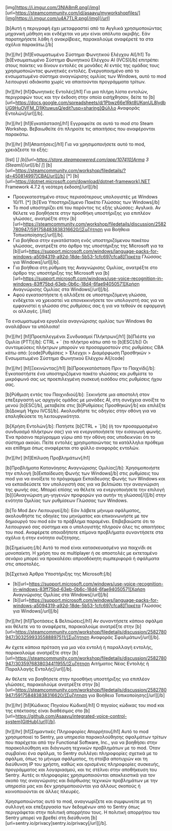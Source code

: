 [img]https://i.imgur.com/3NIA8mR.png[/img]
[url=https://steamcommunity.com/id/asaayu/myworkshopfiles/][img]https://i.imgur.com/u4A7TLR.png[/img][/url]

[b]Αυτή η περιγραφή έχει μεταφραστεί από τα Αγγλικά χρησιμοποιώντας μηχανική μάθηση και ενδέχεται να μην είναι απόλυτα ακριβής. Εάν παρατηρήσετε λάθη ή ανακρίβειες, παρακαλούμε αναφέρετέ τα στα σχόλια παρακάτω.[/b]

[hr][/hr]
[h1]Ενσωματωμένο Σύστημα Φωνητικού Ελέγχου AI[/h1]
Το [b]Ενσωματωμένο Σύστημα Φωνητικού Ελέγχου AI (IVCS)[/b] επιτρέπει στους παίκτες να δίνουν εντολές σε μονάδες AI εντός της ομάδας τους χρησιμοποιώντας φωνητικές εντολές. Ενεργοποιημένο από το ενσωματωμένο σύστημα αναγνώρισης ομιλίας των Windows, αυτό το mod λειτουργεί αδιάκοπα χωρίς να απαιτούνται προγράμματα τρίτων.

[hr][/hr]
[h1]Φωνητικές Εντολές[/h1]
Για μια πλήρη λίστα εντολών, περιγραφών τους και την έκδοση στην οποία εισήχθησαν, δείτε το [b][url=https://docs.google.com/spreadsheets/d/1Pbwz66e1Rkt8UKqnUL8lydbUG9HuOVFM_D1lKtuwusQ/edit?usp=sharing]Φύλλο Αναφοράς Εντολών[/url][/b].

[hr][/hr]
[h1]Εγκατάσταση[/h1]
Εγγραφείτε σε αυτό το mod στο Steam Workshop.
Βεβαιωθείτε ότι πληροίτε τις απαιτήσεις που αναφέρονται παρακάτω.

[hr][/hr]
[h1]Απαιτήσεις[/h1]
Για να χρησιμοποιήσετε αυτό το mod, χρειάζεστε τα εξής:

[list]
[*] [b][url=https://store.steampowered.com/app/107410]Arma 3 (Steam)[/url][/b]
[*] [b][url=https://steamcommunity.com/workshop/filedetails/?id=450814997]CBA[/url][/b]
[*] [b][url=https://dotnet.microsoft.com/download/dotnet-framework].NET Framework 4.7.2 ή νεότερη έκδοση[/url][/b]
- Προεγκατεστημένο στους περισσότερους υπολογιστές με Windows 10/11.
[*] [b]Ένα Υποστηριζόμενο Πακέτο Γλώσσας των Windows[/b]
- Το mod υποστηρίζει επί του παρόντος τις εξής γλώσσες: Αγγλικά. Αν θέλετε να βοηθήσετε στην προσθήκη υποστήριξης για επιπλέον γλώσσες, ανατρέξτε στην [b][url=https://steamcommunity.com/workshop/filedetails/discussion/2582780947/591758483838316620/]Συζήτηση για Βοήθεια Τοπικοποίησης[/url][/b].
- Για βοήθεια στην εγκατάσταση ενός υποστηριζόμενου πακέτου γλώσσας, ανατρέξτε στο άρθρο της υποστήριξης της Microsoft για τα [b][url=https://support.microsoft.com/windows/language-packs-for-windows-a5094319-a92d-18de-5b53-1cfc697cfca8]Πακέτα Γλώσσας για Windows[/url][/b].
- Για βοήθεια στη ρύθμιση της Αναγνώρισης Ομιλίας, ανατρέξτε στο άρθρο της υποστήριξης της Microsoft για [b][url=https://support.microsoft.com/windows/use-voice-recognition-in-windows-83ff75bd-63eb-0b6c-18d4-6fae94050571]Χρήση Αναγνώρισης Ομιλίας στα Windows[/url][/b].
- Αφού εγκαταστήσετε ή αλλάξετε σε υποστηριζόμενη γλώσσα, ενδέχεται να χρειαστεί να επανεκκινήσετε τον υπολογιστή σας για να εμφανιστεί η γλώσσα στις ρυθμίσεις σας ή για να τεθούν σε εφαρμογή οι αλλαγές.
[/list]

Τα ενσωματωμένα εργαλεία αναγνώρισης ομιλίας των Windows θα αναλάβουν τα υπόλοιπα!

[hr][/hr]
[h1]Προεπιλεγμένοι Συνδυασμοί Πλήκτρων[/h1]
[b]Πιέστε για Ομιλία (PTT)[/b]: CTRL + ` (το πλήκτρο κάτω από το [b]ESC[/b])
Οι συντομεύσεις πλήκτρων μπορούν να προσαρμοστούν στις ρυθμίσεις CBA κάτω από:
[code]Ρυθμίσεις > Έλεγχοι > Διαμόρφωση Προσθηκών > Ενσωματωμένο Σύστημα Φωνητικού Ελέγχου AI[/code]

[hr][/hr]
[h1]Ξεκινώντας[/h1]
[b]Προεγκατάσταση Πριν το Παιχνίδι[/b]:
Εγκαταστήστε ένα υποστηριζόμενο πακέτο γλώσσας και ρυθμίστε το μικρόφωνό σας ως προεπιλεγμένη συσκευή εισόδου στις ρυθμίσεις ήχου σας.

[b]Ρύθμιση εντός του Παιχνιδιού[/b]:
Ξεκινήστε μια αποστολή στον επεξεργαστή ως αρχηγός ομάδας με μονάδες AI, στη συνέχεια ανοίξτε το μενού [b]ESC[/b], μεταβείτε στις [b]Ρυθμίσεις Προσθηκών[/b] και επιλέξτε [b]Δοκιμή Ήχου IVCS[/b]. Ακολουθήστε τις οδηγίες στην οθόνη για να επαληθεύσετε τη λειτουργικότητα.

[b]Χρήση Εντολών[/b]:
Πατήστε [b]CTRL + `[/b] (ή τον προσαρμοσμένο συνδυασμό πλήκτρων σας) για να ενεργοποιήσετε την εισαγωγή φωνής. Ένα πράσινο περίγραμμα γύρω από την οθόνη σας υποδεικνύει ότι το σύστημα ακούει. Πείτε εντολές χρησιμοποιώντας τα κατάλληλα πρόθεμα και επίθημα όπως αναφέρεται στο φύλλο αναφοράς εντολών.

[hr][/hr]
[h1]Επίλυση Προβλημάτων[/h1]

[b]Προβλήματα Κατανόησης Αναγνώρισης Ομιλίας[/b]:
Χρησιμοποιήστε την επιλογή [b]Εκπαίδευση Φωνής των Windows[/b] στις ρυθμίσεις του mod για να ανοίξετε το πρόγραμμα Εκπαίδευσης Φωνής των Windows και να εκπαιδεύσετε τον υπολογιστή σας για να βελτιώσει την αναγνώριση της φωνής σας. Μπορεί επίσης να θέλετε να ενεργοποιήσετε την επιλογή [b][i]Αναγνώριση μη-γηγενών προφορών για αυτήν τη γλώσσα[/i][/b] στην ενότητα Ομιλίας των ρυθμίσεων Γλώσσας των Windows.

[b]Το Mod Δεν Λειτουργεί[/b]:
Εάν λάβετε μήνυμα σφάλματος, ακολουθήστε τις οδηγίες του μηνύματος και επικοινωνήστε με τον δημιουργό του mod εάν το πρόβλημα παραμένει.
Επιβεβαιώστε ότι το λειτουργικό σας σύστημα και ο υπολογιστής πληρούν όλες τις απαιτήσεις του mod.
Αναφέρετε οποιαδήποτε επίμονα προβλήματα συναντήσετε στα σχόλια ή στην ενότητα συζήτησης.

[b]Σημείωση:[/b] Αυτό το mod είναι κατασκευασμένο για παιχνίδι σε μονοπαίκτη. Η χρήση του σε multiplayer ή σε αποστολές με εκτεταμένο σενάριο μπορεί να προκαλέσει απροσδόκητη συμπεριφορά ή σφάλματα στις αποστολές.

[b]Σχετικά Άρθρα Υποστήριξης της Microsoft:[/b]
- [b][url=https://support.microsoft.com/windows/use-voice-recognition-in-windows-83ff75bd-63eb-0b6c-18d4-6fae94050571]Χρήση Αναγνώρισης Ομιλίας στα Windows[/url][/b]
- [b][url=https://support.microsoft.com/windows/language-packs-for-windows-a5094319-a92d-18de-5b53-1cfc697cfca8]Πακέτα Γλώσσας για Windows[/url][/b]

[hr][/hr]
[h1]Προτάσεις & Βελτιώσεις[/h1]
Αν συναντήσετε κάποιο σφάλμα και θέλετε να το αναφέρετε, παρακαλούμε ανατρέξτε στην [b][url=https://steamcommunity.com/workshop/filedetails/discussion/2582780947/3032599335588897511/]Συζήτηση Αναφοράς Σφαλμάτων[/url][/b].

Αν έχετε κάποια πρόταση για μια νέα εντολή ή παραλλαγή εντολής, παρακαλούμε ανατρέξτε στην [b][url=https://steamcommunity.com/workshop/filedetails/discussion/2582780947/3035976838034411955/]Συζήτηση Αιτήματος Νέας Εντολής ή Παραλλαγής Εντολής[/url][/b].

Αν θέλετε να βοηθήσετε στην προσθήκη υποστήριξης για επιπλέον γλώσσες, παρακαλούμε ανατρέξτε στην [b][url=https://steamcommunity.com/workshop/filedetails/discussion/2582780947/591758483838316620/]Συζήτηση για Βοήθεια Τοπικοποίησης[/url][/b]

[hr][/hr]
[h1]Κώδικας Πηγαίου Κώδικα[/h1]
Ο πηγαίος κώδικας του mod και της επέκτασης είναι διαθέσιμος στο [b][url=https://github.com/Asaayu/integrated-voice-control-system]GitHub[/url][/b].

[hr][/hr]
[h1]Σημαντικές Πληροφορίες Απορρήτου[/h1]
Αυτό το mod χρησιμοποιεί το Sentry, μια υπηρεσία παρακολούθησης σφαλμάτων τρίτων που παρέχεται από την Functional Software, Inc., για να βοηθήσει στην παρακολούθηση και διάγνωση τεχνικών προβλημάτων με το mod. Όταν συμβαίνει ένα σφάλμα, το Sentry συλλέγει πληροφορίες σχετικά με το σφάλμα, όπως το μήνυμα σφάλματος, τη στοίβα αποτυχιών και τη διεύθυνση IP του χρήστη, καθώς και ορισμένες πληροφορίες συσκευής, προγράμματος και λογαριασμού, και τις στέλνει στην αποθήκευση του Sentry. Αυτές οι πληροφορίες χρησιμοποιούνται αποκλειστικά για τον σκοπό της αναγνώρισης και διόρθωσης τεχνικών προβλημάτων με την υπηρεσία μας και δεν χρησιμοποιούνται για άλλους σκοπούς ή κοινοποιούνται σε άλλες πλευρές.

Χρησιμοποιώντας αυτό το mod, αναγνωρίζετε και συμφωνείτε με τη συλλογή και επεξεργασία των δεδομένων από το Sentry όπως περιγράφεται στην πολιτική απορρήτου τους. Η πολιτική απορρήτου του Sentry μπορεί να βρεθεί στη διεύθυνση [b][url=sentry.io/privacy]sentry.io/privacy[/url][/b].